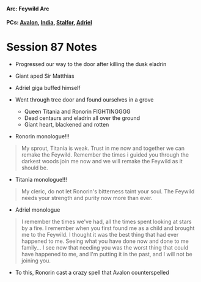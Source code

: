 #### Arc: Feywild Arc
#### PCs: [Avalon](PCs/Current/Avalon.md), [India](PCs/Current/India.md), [Stalfor](PCs/Current/Stalfor.md), [Adriel](PCs/Current/Adriel.md)

# Session 87 Notes
- Progressed our way to the door after killing the dusk eladrin
- Giant aped Sir Matthias
- Adriel giga buffed himself
- Went through tree door and found ourselves in a grove
	- Queen Titania and Ronorin FIGHTINGGGG
	- Dead centaurs and eladrin all over the ground
	- Giant heart, blackened and rotten

- Ronorin monologue!!!
> My sprout, Titania is weak. Trust in me now and together we can remake the Feywild. Remember the times i guided you through the darkest woods join me now and we will remake the Feywild as it should be.

- Titania monologue!!!
> My cleric, do not let Ronorin's bitterness taint your soul. The Feywild needs your strength and purity now more than ever.

- Adriel monologue
> I remember the times we've had, all the times spent looking at stars by a fire. I remember when you first found me as a child and brought me to the Feywild. I thought it was the best thing that had ever happened to me. Seeing what you have done now and done to me family... I see now that needing you was the worst thing that could have happened to me, and I'm putting it in the past, and I will not be joining you.

- To this, Ronorin cast a crazy spell that Avalon counterspelled